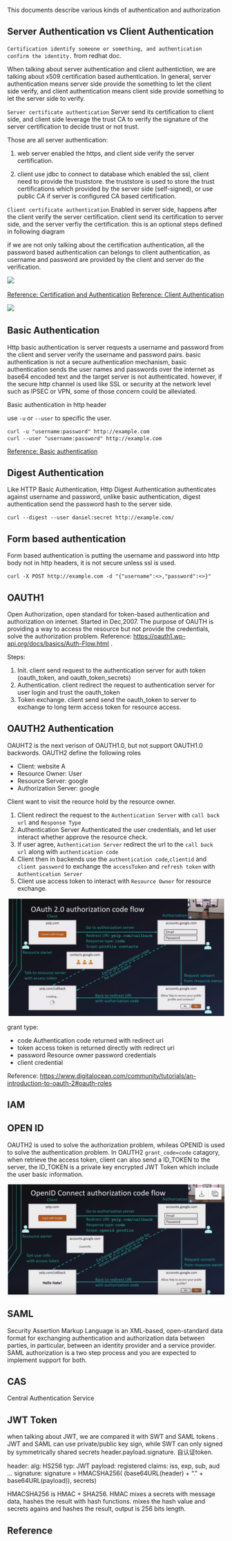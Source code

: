 This documents describe various kinds of authentication and authorization 

## Server Authentication vs Client Authentication

`Certification identify someone or something, and authentication confirm the identity.` from redhat doc. 

When talking about server authentication and client authentiction, we are talking about x509 certification based authentication. In general, server authentication means server side provide the something to let the client side verify, and client authentication means client side provide something to let the server side to verify. 

`Server certificate authentication`  Server send its certification to client side, and client side leverage the trust CA to verify the signature of the server certification to decide trust or not trust. 



Those are all server authentication:
1. web server enabled the https, and client side verify the server certification. 

2. client use jdbc to connect to database which enabled the ssl, client need to provide the truststore. the truststore is used to store the trust certifications which provided by the server side (self-signed), or use public CA if server is configured CA based certification. 

`Client certificate authentication` Enabled in server side, happens after the client verify the server certification. client send its certification to server side, and the server verfiy the certification. this is an optional steps defined in following diagram

if we are not only talking about the certification authentication, all the password based authentication can belongs to client authentication, as username and password are provided by the client and server do the verification.

![](https://access.redhat.com/documentation/en-US/Red_Hat_Certificate_System/8.0/html/Deployment_Guide/images/02cert.png)

[Reference: Certification and Authentication](https://access.redhat.com/documentation/en-US/Red_Hat_Certificate_System/8.0/html/Deployment_Guide/Introduction_to_Public_Key_Cryptography-Certificates_and_Authentication.html)
[Reference: Client Authentication](https://docs.oracle.com/cd/E19424-01/820-4811/aakhe/index.html)

![](https://blog.cloudflare.com/content/images/2017/05/illustration-tls-ssl-client-auth.png)

## Basic Authentication 

Http basic authentication is server requests a username and password from the client and server verify the username and password pairs. basic authentication is not a secure authentication mechanism, basic authentication sends the user names and passwords over the internet as base64 encoded text and the target server is not authenticated. however, if the secure http channel is used like SSL or security at the network level such as IPSEC or VPN, some of those concern could be alleviated. 

Basic authentication in http header 

use `-u` or `--user` to specific the user. 
```
curl -u "username:password" http://example.com
curl --user "username:password" http://example.com
```

[Reference: Basic authentication](https://docs.oracle.com/cd/E19226-01/820-7627/bncbo/index.html)

## Digest Authentication 

Like HTTP Basic Authentication, Http Digest Authentication authenticates against username and password, unlike basic authentication, digest authentication send the password hash to the server side. 

```
curl --digest --user daniel:secret http://example.com/
```

## Form based authentication 

Form based authentication is putting the username and password into http body not in http headers, it is not secure unless ssl is used. 

```
curl -X POST http://example.com -d "{"username":<>,"password":<>}"
```
## OAUTH1

Open Authorization, open standard for token-based authentication and authorization on internet. Started in Dec,2007.
The purpose of OAUTH is providing a way to access the resource but not provide the credentials, solve the authorization problem. 
  Reference: https://oauth1.wp-api.org/docs/basics/Auth-Flow.html . 
  
 Steps:  
 1. Init. client send request to the authentication server for auth token (oauth_token, and oauth_token_secrets)
 2. Authentication. client redirect the request to authentication server for user login and trust the oauth_token
 3. Token exchange. client send send the oauth_token to server to exchange to long term access token for resource access. 
 
## OAUTH2 Authentication 

   OAUHT2 is the next verison of OAUTH1.0, but not support OAUTH1.0 backwords. 
   OAUTH2 define the following roles  
   * Client: website A
   * Resource Owner: User
   * Resource Server: google
   * Authorization Server: google
   
   Client want to visit the reource hold by the resource owner. 
   1. Client redirect the request to the `Authentication Server` with `call back url` and `Response Type` 
   2. Authentication Server Authenticated the user credentials, and let user interact whether approve the resource check.
   3. If user agree, `Authentication Server` redirect the url to the `call back url` along with `authentication code`
   4. Client then in backends use the `authentication code`,`clientid` and `client password` to exchange the `accessToken` and
   `refresh token` with `Authentication Server`
   5. Client use access token to interact with `Resource Owner` for resource exchange. 
   
   ![](https://github.com/litaocdl/docs/blob/master/pics/Oauth2.png)

   grant type:  
   * code   Authentication code returned with redirect uri
   * token  access token is returned directly with redirect uri
   * password Resource owner password credentials
   * client credential
   
   Reference: https://www.digitalocean.com/community/tutorials/an-introduction-to-oauth-2#oauth-roles
   
   
## IAM 

## OPEN ID

   OAUTH2 is used to solve the authorization problem, whileas OPENID is used to solve the authentication problem. 
   In OAUTH2 `grant_code=code` catagory, when retrieve the access token, client can also send a ID_TOKEN to the server, 
   the ID_TOKEN is a private key encrypted JWT Token which include the user basic information.
   
   ![openid](https://github.com/litaocdl/docs/blob/master/pics/openid.png)

## SAML
Security Assertion Markup Language is an XML-based, open-standard data format for exchanging authentication and authorization data between parties, in particular, between an identity provider and a service provider. SAML authorization is a two step process and you are expected to implement support for both.

## CAS
Central Authentication Service

## JWT Token

when talking about JWT, we are compared it with SWT and SAML tokens .
JWT and SAML can use private/public key sign, while SWT can only signed by symmetrically shared secrets 
header.payload.signature. 自认证token.

header:
  alg: HS256
  typ: JWT
payload:
   registered claims: iss, exp, sub, aud ...
signature:
signature = HMACSHA256( (base64URL(header) + “." + base64URL(payload)), secrets)

HMACSHA256 is HMAC + SHA256. HMAC mixes a secrets with message data, hashes the result with hash functions. mixes the hash value and secrets agains and hashes the result, output is 256 bits length. 
## Reference

